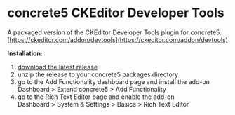 # concrete5 CKEditor Developer Tools

A packaged version of the CKEditor Developer Tools plugin for concrete5.  
[https://ckeditor.com/addon/devtools](https://ckeditor.com/addon/devtools)

**Installation:**

1. [download the latest release](https://github.com/MrKarlDilkington/ckeditor_developer_tools/releases)
2. unzip the release to your concrete5 packages directory
3. go to the Add Functionality dashboard page and install the add-on  
    Dashboard > Extend concrete5 > Add Functionality
4. go to the Rich Text Editor page and enable the add-on  
    Dashboard > System & Settings > Basics > Rich Text Editor

